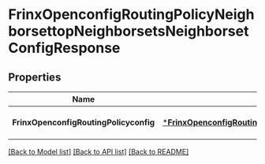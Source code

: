 # FrinxOpenconfigRoutingPolicyNeighborsettopNeighborsetsNeighborsetConfigResponse

## Properties
Name | Type | Description | Notes
------------ | ------------- | ------------- | -------------
**FrinxOpenconfigRoutingPolicyconfig** | [***FrinxOpenconfigRoutingPolicyNeighborsettopNeighborsetsNeighborsetConfig**](frinx.openconfig.routing.policy.neighborsettop.neighborsets.neighborset.Config.md) |  | [optional] [default to null]

[[Back to Model list]](../README.md#documentation-for-models) [[Back to API list]](../README.md#documentation-for-api-endpoints) [[Back to README]](../README.md)


